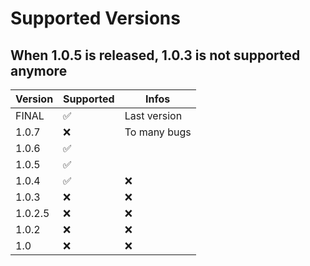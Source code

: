 # Supported Versions

## When 1.0.5 is released, 1.0.3 is not supported anymore


| Version | Supported          | Infos            |
| ------- | ------------------ | ---------------  |
| FINAL   | :white_check_mark: | Last version     |
| 1.0.7   | :x:                |  To many bugs    |
| 1.0.6   | :white_check_mark: |                  |
| 1.0.5   | :white_check_mark: |                  |
| 1.0.4   | :white_check_mark: |    :x:           |
| 1.0.3   | :x:                |    :x:           |
| 1.0.2.5 | :x:                |    :x:           |
| 1.0.2   | :x:                |    :x:           |
| 1.0     | :x:                |    :x:           |
